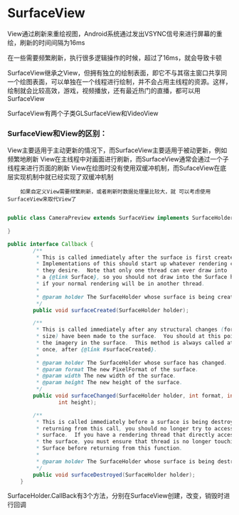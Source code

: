 # SurfaceView 


View通过刷新来重绘视图，Android系统通过发出VSYNC信号来进行屏幕的重绘，刷新的时间间隔为16ms


在一些需要频繁刷新，执行很多逻辑操作的时候，超过了16ms，就会导致卡顿

SurfaceView继承之View，但拥有独立的绘制表面，即它不与其宿主窗口共享同一个绘图表面，可以单独在一个线程进行绘制，并不会占用主线程的资源。这样，绘制就会比较高效，游戏，视频播放，还有最近热门的直播，都可以用SurfaceView

SurfaceView有两个子类GLSurfaceView和VideoView

### SurfaceView和View的区别：

View主要适用于主动更新的情况下，而SurfaceView主要适用于被动更新，例如频繁地刷新
View在主线程中对画面进行刷新，而SurfaceView通常会通过一个子线程来进行页面的刷新
View在绘图时没有使用双缓冲机制，而SufaceView在底层实现机制中就已经实现了双缓冲机制

        如果自定义View需要频繁刷新，或者刷新时数据处理量比较大，就 可以考虑使用SurfaceView来取代View了


```java

public class CameraPreview extends SurfaceView implements SurfaceHolder.Callbac{
  
}

public interface Callback {
        /**
         * This is called immediately after the surface is first created.
         * Implementations of this should start up whatever rendering code
         * they desire.  Note that only one thread can ever draw into
         * a {@link Surface}, so you should not draw into the Surface here
         * if your normal rendering will be in another thread.
         *
         * @param holder The SurfaceHolder whose surface is being created.
         */
        public void surfaceCreated(SurfaceHolder holder);

        /**
         * This is called immediately after any structural changes (format or
         * size) have been made to the surface.  You should at this point update
         * the imagery in the surface.  This method is always called at least
         * once, after {@link #surfaceCreated}.
         *
         * @param holder The SurfaceHolder whose surface has changed.
         * @param format The new PixelFormat of the surface.
         * @param width The new width of the surface.
         * @param height The new height of the surface.
         */
        public void surfaceChanged(SurfaceHolder holder, int format, int width,
                int height);

        /**
         * This is called immediately before a surface is being destroyed. After
         * returning from this call, you should no longer try to access this
         * surface.  If you have a rendering thread that directly accesses
         * the surface, you must ensure that thread is no longer touching the
         * Surface before returning from this function.
         *
         * @param holder The SurfaceHolder whose surface is being destroyed.
         */
        public void surfaceDestroyed(SurfaceHolder holder);
    }
```


SurfaceHolder.CallBack有3个方法，分别在SurfaceView创建，改变，销毁时进行回调


